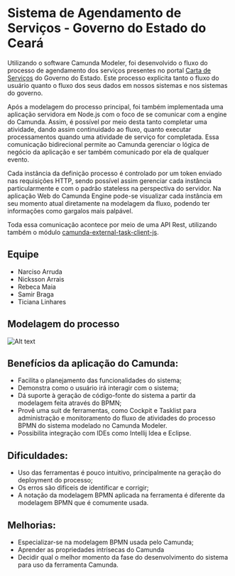 # Sistema de Agendamento de Serviços - Governo do Estado do Ceará

Utilizando o software Camunda Modeler, foi desenvolvido o fluxo do processo de agendamento dos serviços presentes no portal [Carta de Serviços](http://cartadeservicos.ce.gov.br/ConsultaCesec/pg_cs_servico.aspx) do Governo do Estado. Este processo explicita tanto o fluxo do usuário quanto o fluxo dos seus dados em nossos sistemas e nos sistemas do governo.

Após a modelagem do processo principal, foi também implementada uma aplicação servidora em Node.js com o foco de se comunicar com a engine do Camunda. Assim, é possível por meio desta tanto completar uma atividade, dando assim continuidado ao fluxo, quanto executar processamentos quando uma atividade de serviço for completada. Essa comunicação bidirecional permite ao Camunda gerenciar o lógica de negócio da aplicação e ser também comunicado por ela de qualquer evento.

Cada instância da definição processo é controlado por um token enviado nas requisições HTTP, sendo possível assim gerenciar cada instância particularmente e com o padrão stateless na perspectiva do servidor. Na aplicação Web do Camunda Engine pode-se visualizar cada instância em seu momento atual diretamente na modelagem da fluxo, podendo ter informações como gargalos mais palpável.

Toda essa comunicação acontece por meio de uma API Rest, utilizando também o módulo [camunda-external-task-client-js](https://www.npmjs.com/package/camunda-external-task-client-js).

## Equipe
- Narciso Arruda
- Nicksson Arrais
- Rebeca Maia
- Samir Braga
- Ticiana Linhares

## Modelagem do processo
![Alt text](C:/Users/Rebeca/Documents/processobpm.png?raw=true "Title")

## Benefícios da aplicação do Camunda:
 - Facilita o planejamento das funcionalidades do sistema;
 - Demonstra como o usuário irá interagir com o sistema;
 - Dá suporte à geração de código-fonte do sistema a partir da modelagem feita através do BPMN;
 - Provê uma suit de ferramentas, como Cockpit e Tasklist para administração e monitoramento do fluxo de atividades do processo BPMN do sistema modelado no Camunda Modeler.
 - Possibilita integração com IDEs como Intellij Idea e Eclipse.
 
 ## Dificuldades:
 - Uso das ferramentas é pouco intuitivo, principalmente na geração do deployment do processo;
 - Os erros são difíceis de identificar e corrigir;
 - A notação da modelagem BPMN aplicada na ferramenta é diferente da modelagem BPMN que é comumente usada.
 
 ## Melhorias:
 - Especializar-se na modelagem BPMN usada pelo Camunda;
 - Aprender as propriedades intrísecas do Camunda 
 - Decidir qual o melhor momento da fase do desenvolvimento do sistema para uso da ferramenta Camunda.
 
